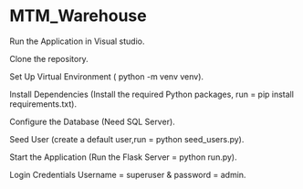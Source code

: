 # MTM_Warehouse
Run the Application in Visual studio.

Clone the repository.

Set Up Virtual Environment ( python -m venv venv).

Install Dependencies (Install the required Python packages, run = pip install requirements.txt).

Configure the Database (Need SQL Server).

Seed User (create a default user,run = python seed_users.py).

Start the Application (Run the Flask Server = python run.py).

Login Credentials Username = superuser & password = admin.
